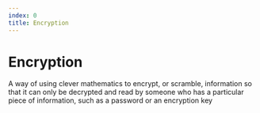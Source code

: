 ```yaml
---
index: 0
title: Encryption
---
```

# Encryption

A way of using clever mathematics to encrypt, or scramble, information so that it can only be decrypted and read by someone who has a particular piece of information, such as a password or an encryption key
